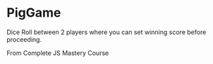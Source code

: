 # PigGame

Dice Roll between 2 players where you can set winning score before proceeding. 

 From Complete JS Mastery Course 
